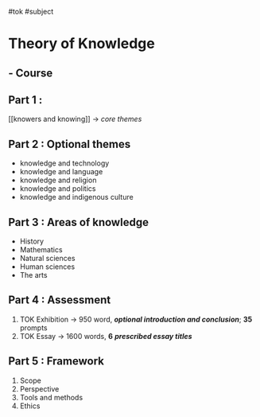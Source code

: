 #tok #subject
# Theory of Knowledge 
## - Course 
## **Part 1 :** 
 [[knowers and knowing]] $\rightarrow$ *core themes* 
## **Part 2 :** Optional themes 
- knowledge and technology
- knowledge and language
- knowledge and religion
- knowledge and politics
- knowledge and indigenous culture
## **Part 3 :** Areas of knowledge 
- History 
- Mathematics 
- Natural sciences 
- Human sciences
- The arts 
## **Part 4 :** Assessment
1. TOK Exhibition $\rightarrow$ 950 word, ***optional introduction and conclusion***; __35__ prompts
2. TOK Essay $\rightarrow$ 1600 words, __6__ ***prescribed essay titles*** 
## **Part 5 :** Framework 
1. Scope
2. Perspective
3. Tools and methods
4. Ethics
 